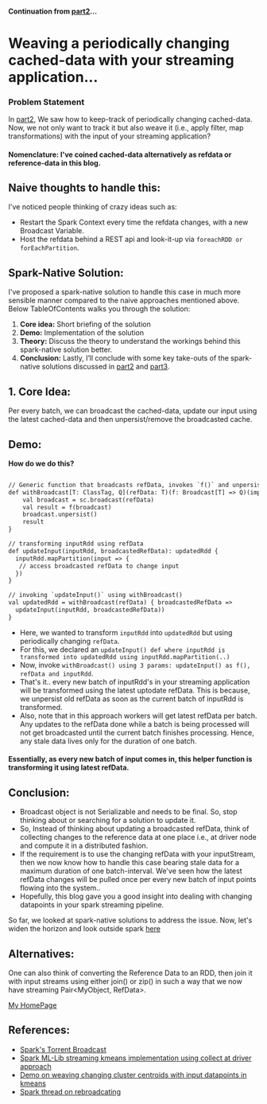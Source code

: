 
#### Continuation from [part2](https://spoddutur.github.io/spark-notes/reb1)...

# Weaving a periodically changing cached-data with your streaming application...

### Problem Statement
In [part2](https://spoddutur.github.io/spark-notes/reb1), We saw how to keep-track of periodically changing cached-data. Now, we not only want to track it but also weave it (i.e., apply filter, map transformations) with the input of your streaming application?

#### Nomenclature: I've coined cached-data alternatively as refdata or reference-data in this blog.

## Naive thoughts to handle this:
I've noticed people thinking of crazy ideas such as:
- Restart the Spark Context every time the refdata changes, with a new Broadcast Variable.
- Host the refdata behind a REST api and look-it-up via `foreachRDD or forEachPartition`.

## Spark-Native Solution:
I've proposed a spark-native solution to handle this case in much more sensible manner compared to the naive approaches mentioned above. Below TableOfContents walks you through the solution:
1. **Core idea:** Short briefing of the solution
2. **Demo:** Implementation of the solution
3. **Theory:** Discuss the theory to understand the workings behind this spark-native solution better.
4. **Conclusion:** Lastly, I’ll conclude with some key take-outs of the spark-native solutions discussed in [part2](https://spoddutur.github.io/spark-notes/reb1) and [part3](https://spoddutur.github.io/spark-notes/reb2).

## 1. Core Idea:
Per every batch, we can broadcast the cached-data, update our input using the latest cached-data and then unpersist/remove  the broadcasted cache.

## Demo:
**How do we do this?**
```diff

// Generic function that broadcasts refData, invokes `f()` and unpersists refData.
def withBroadcast[T: ClassTag, Q](refData: T)(f: Broadcast[T] => Q)(implicit sc: SparkContext): Q = {
    val broadcast = sc.broadcast(refData)
    val result = f(broadcast)
    broadcast.unpersist()
    result
}

// transforming inputRdd using refData
def updateInput(inputRdd, broadcastedRefData): updatedRdd {
  inputRdd.mapPartition(input => {
   // access broadcasted refData to change input
  })
}

// invoking `updateInput()` using withBroadcast()
val updatedRdd = withBroadcast(refData) { broadcastedRefData =>
  updateInput(inputRdd, broadcastedRefData))
}

```
- Here, we wanted to transform `inputRdd` into `updatedRdd` but using periodically changing `refData`.
- For this, we declared an `updateInput() def where inputRdd is transformed into updatedRdd using inputRdd.mapPartition(..)`
- Now, invoke `withBroadcast() using 3 params: updateInput() as f(), refData and inputRdd`.
- That's it.. every new batch of inputRdd's in your streaming application will be transformed using the latest uptodate refData. This is because, we unpersist old refData as soon as the current batch of inputRdd is transformed.
- Also, note that in this approach workers will get latest refData per batch. Any updates to the refData done while a batch is being processed will not get broadcasted until the current batch finishes processing. Hence, any stale data lives only for the duration of one batch.
#### Essentially, as every new batch of input comes in, this helper function is transforming it using latest refData.

## Conclusion:
-  Broadcast object is not Serializable and needs to be final. So, stop thinking about or searching for a solution to update it.
- So, Instead of thinking about updating a broadcasted refData, think of collecting changes to the reference data at one place i.e., at driver node and compute it in a distributed fashion.
- If the requirement is to use the changing refData with your inputStream, then we now know how to handle this case bearing stale data for a maximum duration of one batch-interval. We've seen how the latest refData changes will be pulled once per every new batch of input points flowing into the system..
- Hopefully, this blog gave you a good insight into dealing with changing datapoints in your spark streaming pipeline.

So far, we looked at spark-native solutions to address the issue. Now, let's widen the horizon and look outside spark [here](https://spoddutur.github.io/spark-notes/reb3)

## Alternatives:
One can also think of converting the Reference Data to an RDD, then join it with input streams using either join() or zip() in such a way that we now have streaming Pair<MyObject, RefData>. 

[My HomePage](https://spoddutur.github.io/spark-notes/)

## References: 
- [Spark's Torrent Broadcast](https://github.com/apache/spark/pull/2217)
- [Spark ML-Lib streaming kmeans implementation using collect at driver approach](https://github.com/apache/spark/blob/master/mllib/src/main/scala/org/apache/spark/mllib/clustering/StreamingKMeans.scala)
- [Demo on weaving changing cluster centroids with input datapoints in kmeans](https://github.com/derrickburns/generalized-kmeans-clustering)
- [Spark thread on rebroadcating](http://apache-spark-user-list.1001560.n3.nabble.com/Broadcast-variables-can-be-rebroadcast-td22908.html)
